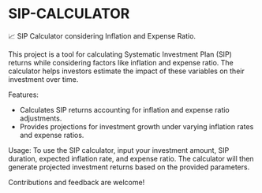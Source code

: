 # SIP-CALCULATOR
📈 SIP Calculator considering Inflation and Expense Ratio.


This project is a tool for calculating Systematic Investment Plan (SIP) returns while considering factors like inflation and expense ratio. The calculator helps investors estimate the impact of these variables on their investment over time.

Features:
- Calculates SIP returns accounting for inflation and expense ratio adjustments.
- Provides projections for investment growth under varying inflation rates and expense ratios.

Usage:
To use the SIP calculator, input your investment amount, SIP duration, expected inflation rate, and expense ratio. The calculator will then generate projected investment returns based on the provided parameters.

Contributions and feedback are welcome!

